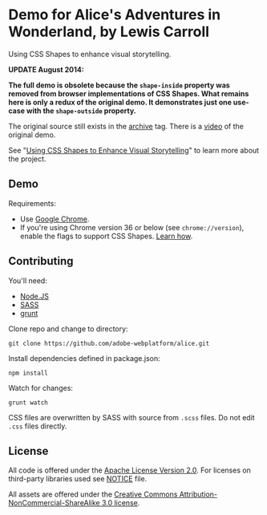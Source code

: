 Demo for Alice's Adventures in Wonderland, by Lewis Carroll
====

Using CSS Shapes to enhance visual storytelling.

__UPDATE August 2014:__

__The full demo is obsolete because the `shape-inside` property was removed from browser implementations of CSS Shapes. What remains here is only a redux of the original demo. It demonstrates just one use-case with the `shape-outside` property.__


The original source still exists in the [archive](https://github.com/adobe-webplatform/Demo-for-Alice-s-Adventures-in-Wonderland/releases/tag/archive) tag.
There is a [video](https://www.youtube.com/watch?v=VON2shFlsKU) of the original demo.

See "[Using CSS Shapes to Enhance Visual Storytelling](http://blogs.adobe.com/webplatform/2013/10/23/css-shapes-visual-storytelling/)" to learn more about the project.

Demo
---

Requirements:

- Use [Google Chrome](https://www.google.com/intl/en/chrome/browser/).
- If you're using Chrome version 36 or below (see `chrome://version`), enable the flags to support CSS Shapes. [Learn how](http://html.adobe.com/webplatform/enable/).


Contributing
---

You'll need:
- [Node.JS](http://nodejs.org/)
- [SASS](http://sass-lang.com/)
- [grunt](http://gruntjs.com/)

Clone repo and change to directory:

    git clone https://github.com/adobe-webplatform/alice.git

Install dependencies defined in package.json:

    npm install

Watch for changes:

    grunt watch

CSS files are overwritten by SASS with source from `.scss` files. Do not edit `.css` files directly.

License
---

All code is offered under the [Apache License Version 2.0](http://www.apache.org/licenses/LICENSE-2.0). For licenses on third-party libraries used see [NOTICE](./NOTICE) file.

All assets are offered under the [Creative Commons Attribution-NonCommercial-ShareAlike 3.0 license](http://creativecommons.org/licenses/by-nc-sa/3.0/deed.en_US).

